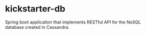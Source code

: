# kickstarter-db
Spring boot application that implements RESTful API for the NoSQL database created in Cassandra.
